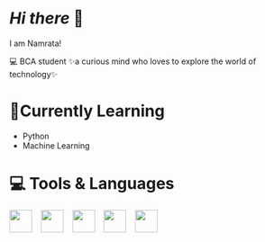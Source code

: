 # *Hi there* 👋
I am Namrata!

💻 BCA student
✨a curious mind who loves to explore the world of technology✨

# 🌱Currently Learning
- Python
- Machine Learning

# 💻 Tools & Languages

<p align="left">
  <img src="https://cdn.jsdelivr.net/gh/devicons/devicon/icons/c/c-original.svg" width="40" height="40"/> &nbsp;&nbsp;
  <img src="https://cdn.jsdelivr.net/gh/devicons/devicon/icons/cplusplus/cplusplus-original.svg" width="40" height="40"/> &nbsp;&nbsp;
  <img src="https://cdn.jsdelivr.net/gh/devicons/devicon/icons/python/python-original.svg" width="40" height="40"/> &nbsp;&nbsp;
  <img src="https://cdn.jsdelivr.net/gh/devicons/devicon/icons/mysql/mysql-original.svg" width="40" height="40"/> &nbsp;&nbsp;
  <img src="https://cdn.jsdelivr.net/gh/devicons/devicon/icons/vscode/vscode-original.svg" width="40" height="40"/>
</p>

